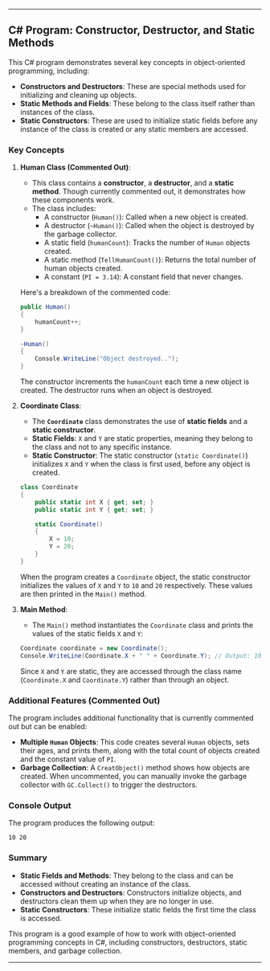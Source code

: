 
---

## C# Program: Constructor, Destructor, and Static Methods

This C# program demonstrates several key concepts in object-oriented programming, including:
- **Constructors and Destructors**: These are special methods used for initializing and cleaning up objects.
- **Static Methods and Fields**: These belong to the class itself rather than instances of the class.
- **Static Constructors**: These are used to initialize static fields before any instance of the class is created or any static members are accessed.

### Key Concepts

1. **Human Class (Commented Out)**:
   - This class contains a **constructor**, a **destructor**, and a **static method**. Though currently commented out, it demonstrates how these components work.
   - The class includes:
     - A constructor (`Human()`): Called when a new object is created.
     - A destructor (`~Human()`): Called when the object is destroyed by the garbage collector.
     - A static field (`humanCount`): Tracks the number of `Human` objects created.
     - A static method (`TellHumanCount()`): Returns the total number of human objects created.
     - A constant (`PI = 3.14`): A constant field that never changes.

   Here's a breakdown of the commented code:

   ```csharp
   public Human()
   {
       humanCount++;
   }

   ~Human()
   {
       Console.WriteLine("Object destroyed..");
   }
   ```

   The constructor increments the `humanCount` each time a new object is created. The destructor runs when an object is destroyed.

2. **Coordinate Class**:
   - The **`Coordinate`** class demonstrates the use of **static fields** and a **static constructor**.
   - **Static Fields**: `X` and `Y` are static properties, meaning they belong to the class and not to any specific instance.
   - **Static Constructor**: The static constructor (`static Coordinate()`) initializes `X` and `Y` when the class is first used, before any object is created.

   ```csharp
   class Coordinate
   {
       public static int X { get; set; }
       public static int Y { get; set; }

       static Coordinate()
       {
           X = 10;
           Y = 20;
       }
   }
   ```

   When the program creates a `Coordinate` object, the static constructor initializes the values of `X` and `Y` to `10` and `20` respectively. These values are then printed in the `Main()` method.

3. **Main Method**:
   - The `Main()` method instantiates the `Coordinate` class and prints the values of the static fields `X` and `Y`:

   ```csharp
   Coordinate coordinate = new Coordinate();
   Console.WriteLine(Coordinate.X + " " + Coordinate.Y); // Output: 10 20
   ```

   Since `X` and `Y` are static, they are accessed through the class name (`Coordinate.X` and `Coordinate.Y`) rather than through an object.

### Additional Features (Commented Out)

The program includes additional functionality that is currently commented out but can be enabled:
- **Multiple `Human` Objects**: This code creates several `Human` objects, sets their ages, and prints them, along with the total count of objects created and the constant value of `PI`.
- **Garbage Collection**: A `CreatObject()` method shows how objects are created. When uncommented, you can manually invoke the garbage collector with `GC.Collect()` to trigger the destructors.

### Console Output

The program produces the following output:

```
10 20
```

### Summary

- **Static Fields and Methods**: They belong to the class and can be accessed without creating an instance of the class.
- **Constructors and Destructors**: Constructors initialize objects, and destructors clean them up when they are no longer in use.
- **Static Constructors**: These initialize static fields the first time the class is accessed.

This program is a good example of how to work with object-oriented programming concepts in C#, including constructors, destructors, static members, and garbage collection.

--- 


